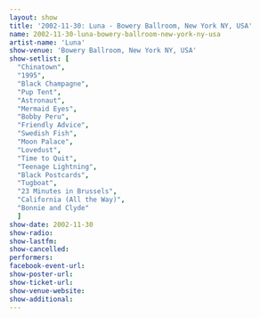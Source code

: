 ```yaml
---
layout: show
title: '2002-11-30: Luna - Bowery Ballroom, New York NY, USA'
name: 2002-11-30-luna-bowery-ballroom-new-york-ny-usa
artist-name: 'Luna'
show-venue: 'Bowery Ballroom, New York NY, USA'
show-setlist: [
  "Chinatown",
  "1995",
  "Black Champagne",
  "Pup Tent",
  "Astronaut",
  "Mermaid Eyes",
  "Bobby Peru",
  "Friendly Advice",
  "Swedish Fish",
  "Moon Palace",
  "Lovedust",
  "Time to Quit",
  "Teenage Lightning",
  "Black Postcards",
  "Tugboat",
  "23 Minutes in Brussels",
  "California (All the Way)",
  "Bonnie and Clyde"
  ]
show-date: 2002-11-30
show-radio: 
show-lastfm: 
show-cancelled: 
performers: 
facebook-event-url: 
show-poster-url: 
show-ticket-url: 
show-venue-website: 
show-additional: 
---
```


